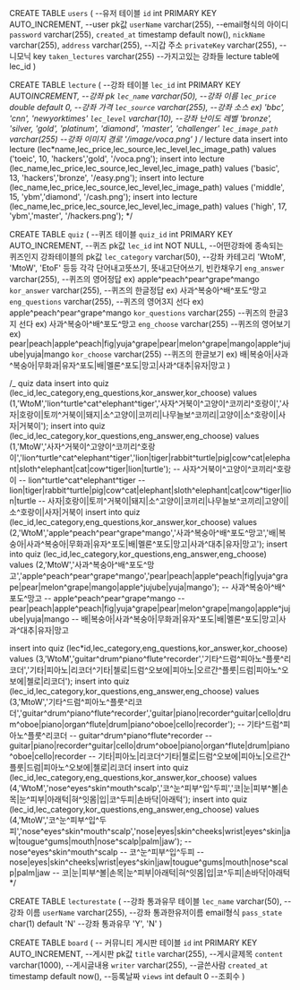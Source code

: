 CREATE TABLE `users` ( --유저 테이블
`id` int PRIMARY KEY AUTO_INCREMENT, --user pk값
`userName` varchar(255), --email형식의 아이디
`password` varchar(255),
`created_at` timestamp default now(),
`nickName` varchar(255),
`address` varchar(255), --지갑 주소
`privateKey` varchar(255), --니모닉 key
`taken_lectures` varchar(255) --가지고있는 강좌들 lecture table에 lec_id
)

CREATE TABLE `lecture` ( --강좌 테이블
`lec_id` int PRIMARY KEY AUTO*INCREMENT, --강좌 pk
`lec_name` varchar(50), --강좌 이름
`lec_price` double default 0, --강좌 가격
`lec_source` varchar(255), --강좌 소스 ex) 'bbc', 'cnn', 'newyorktimes'
`lec_level` varchar(10), --강좌 난이도 레벨 'bronze', 'silver, 'gold', 'platinum', 'diamond', 'master', 'challenger'
`lec_image_path` varchar(255) --강좌 이미지 경로 '/image/voca.png'
)
/* lecture data
insert into lecture (lec*name,lec_price,lec_source,lec_level,lec_image_path) values ('toeic', 10, 'hackers','gold', '/voca.png');
insert into lecture (lec_name,lec_price,lec_source,lec_level,lec_image_path) values ('basic', 13, 'hackers','bronze', '/easy.png');
insert into lecture (lec_name,lec_price,lec_source,lec_level,lec_image_path) values ('middle', 15, 'ybm','diamond', '/cash.png');
insert into lecture (lec_name,lec_price,lec_source,lec_level,lec_image_path) values ('high', 17, 'ybm','master', '/hackers.png');
*/

CREATE TABLE `quiz` ( --퀴즈 테이블
`quiz_id` int PRIMARY KEY AUTO_INCREMENT, --퀴즈 pk값
`lec_id` int NOT NULL, --어떤강좌에 종속되는 퀴즈인지 강좌테이블의 pk값
`lec_category` varchar(50), --강좌 카테고리 'WtoM', 'MtoW', 'EtoF' 등등 각각 단어내고뜻쓰기, 뜻내고단어쓰기, 빈칸채우기
`eng_answer` varchar(255), --퀴즈의 영어정답 ex) apple^peach^pear^grape^mango
`kor_answer` varchar(255), --퀴즈의 한글정답 ex) 사과^복숭아^배^포도^망고
`eng_questions` varchar(255), --퀴즈의 영어3지 선다 ex) apple^peach^pear^grape^mango
`kor_questions` varchar(255) --퀴즈의 한글3지 선다 ex) 사과^복숭아^배^포도^망고
`eng_choose` varchar(255) --퀴즈의 영어보기 ex) pear|peach|apple^peach|fig|yuja^grape|pear|melon^grape|mango|apple^jujube|yuja|mango
`kor_choose` varchar(255) --퀴즈의 한글보기 ex) 배|복숭아|사과^복숭아|무화과|유자^포도|배|멜론^포도|망고|사과^대추|유자|망고
)

/\_ quiz data
insert into quiz (lec_id,lec_category,eng_questions,kor_answer,kor_choose) values (1,'WtoM','lion^turtle^cat^elephant^tiger','사자^거북이^고양이^코끼리^호랑이','사자|호랑이|토끼^거북이|돼지|소^고양이|코끼리|나무늘보^코끼리|고양이|소^호랑이|사자|거북이');
insert into quiz (lec_id,lec_category,kor_questions,eng_answer,eng_choose) values (1,'MtoW','사자^거북이^고양이^코끼리^호랑이','lion^turtle^cat^elephant^tiger','lion|tiger|rabbit^turtle|pig|cow^cat|elephant|sloth^elephant|cat|cow^tiger|lion|turtle');
-- 사자^거북이^고양이^코끼리^호랑이
-- lion^turtle^cat^elephant^tiger
-- lion|tiger|rabbit^turtle|pig|cow^cat|elephant|sloth^elephant|cat|cow^tiger|lion|turtle
-- 사자|호랑이|토끼^거북이|돼지|소^고양이|코끼리|나무늘보^코끼리|고양이|소^호랑이|사자|거북이
insert into quiz (lec_id,lec_category,eng_questions,kor_answer,kor_choose) values (2,'WtoM','apple^peach^pear^grape^mango','사과^복숭아^배^포도^망고','배|복숭아|사과^복숭아|무화과|유자^포도|배|멜론^포도|망고|사과^대추|유자|망고');
insert into quiz (lec_id,lec_category,kor_questions,eng_answer,eng_choose) values (2,'MtoW','사과^복숭아^배^포도^망고','apple^peach^pear^grape^mango','pear|peach|apple^peach|fig|yuja^grape|pear|melon^grape|mango|apple^jujube|yuja|mango');
-- 사과^복숭아^배^포도^망고
-- apple^peach^pear^grape^mango
-- pear|peach|apple^peach|fig|yuja^grape|pear|melon^grape|mango|apple^jujube|yuja|mango
-- 배|복숭아|사과^복숭아|무화과|유자^포도|배|멜론^포도|망고|사과^대추|유자|망고

insert into quiz (lec*id,lec_category,eng_questions,kor_answer,kor_choose) values (3,'WtoM','guitar^drum^piano^flute^recorder','기타^드럼^피아노^플룻^리코더','기타|피아노|리코더^기타|첼로|드럼^오보에|피아노|오르간^플룻|드럼|피아노^오보에|첼로|리코더');
insert into quiz (lec_id,lec_category,kor_questions,eng_answer,eng_choose) values (3,'MtoW','기타^드럼^피아노^플룻^리코더','guitar^drum^piano^flute^recorder','guitar|piano|recorder^guitar|cello|drum^oboe|piano|organ^flute|drum|piano^oboe|cello|recorder');
-- 기타^드럼^피아노^플룻^리코더
-- guitar^drum^piano^flute^recorder
-- guitar|piano|recorder^guitar|cello|drum^oboe|piano|organ^flute|drum|piano^oboe|cello|recorder
-- 기타|피아노|리코더^기타|첼로|드럼^오보에|피아노|오르간^플룻|드럼|피아노^오보에|첼로|리코더
insert into quiz (lec_id,lec_category,eng_questions,kor_answer,kor_choose) values (4,'WtoM','nose^eyes^skin^mouth^scalp','코^눈^피부^입^두피','코|눈|피부^볼|손목|눈^피부|아래턱|혀^잇몸|입|코^두피|손바닥|아래턱');
insert into quiz (lec_id,lec_category,kor_questions,eng_answer,eng_choose) values (4,'MtoW','코^눈^피부^입^두피','nose^eyes^skin^mouth^scalp','nose|eyes|skin^cheeks|wrist|eyes^skin|jaw|tougue^gums|mouth|nose^scalp|palm|jaw');
-- nose^eyes^skin^mouth^scalp
-- 코^눈^피부^입^두피
-- nose|eyes|skin^cheeks|wrist|eyes^skin|jaw|tougue^gums|mouth|nose^scalp|palm|jaw
-- 코|눈|피부^볼|손목|눈^피부|아래턱|혀^잇몸|입|코^두피|손바닥|아래턱
*/

CREATE TABLE `lecturestate` ( --강좌 통과유무 테이블
`lec_name` varchar(50), --강좌 이름
`userName` varchar(255), --강좌 통과한유저이름 email형식
`pass_state` char(1) default 'N' --강좌 통과유무 'Y', 'N'
)

CREATE TABLE `board` ( -- 커뮤니티 게시판 테이블
`id` int PRIMARY KEY AUTO_INCREMENT, --게시판 pk값
`title` varchar(255), --게시글제목
`content` varchar(1000), --게시글내용
`writer` varchar(255), --글쓴사람
`created_at` timestamp default now(), --등록날짜
`views` int default 0 --조회수
)
